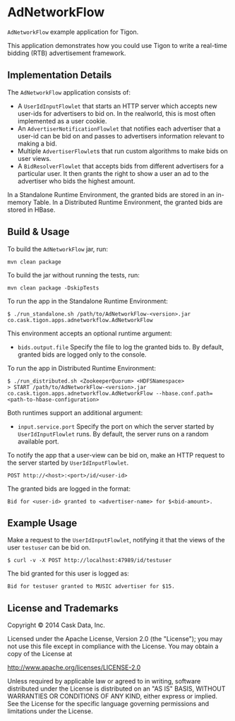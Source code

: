# AdNetworkFlow

``AdNetworkFlow`` example application for Tigon.

This application demonstrates how you could use Tigon to write a real-time bidding (RTB) advertisement framework.

## Implementation Details

The ``AdNetworkFlow`` application consists of:
 - A ``UserIdInputFlowlet`` that starts an HTTP server which accepts new user-ids for advertisers to bid on. In the
   realworld, this is most often implemented as a user cookie. 
 - An ``AdvertiserNotificationFlowlet`` that notifies each advertiser that a user-id can be bid on and 
   passes to advertisers information relevant to making a bid.
 - Multiple ``AdvertiserFlowlet``s that run custom algorithms to make bids on user views.
 - A ``BidResolverFlowlet`` that accepts bids from different advertisers for a particular user.
   It then grants the right to show a user an ad to the advertiser who bids the highest amount.
   
In a Standalone Runtime Environment, the granted bids are stored in an in-memory Table. In a Distributed Runtime
Environment, the granted bids are stored in HBase.

## Build & Usage
 
To build the ``AdNetworkFlow`` jar, run:

    mvn clean package

To build the jar without running the tests, run:

    mvn clean package -DskipTests

To run the app in the Standalone Runtime Environment:

    $ ./run_standalone.sh /path/to/AdNetworkFlow-<version>.jar co.cask.tigon.apps.adnetworkflow.AdNetworkFlow

This environment accepts an optional runtime argument:
 - ```bids.output.file``` Specify the file to log the granted bids to. By default, granted bids are logged only to
  the console.

To run the app in Distributed Runtime Environment:

    $ ./run_distributed.sh <ZookeeperQuorum> <HDFSNamespace>
    > START /path/to/AdNetworkFlow-<version>.jar co.cask.tigon.apps.adnetworkflow.AdNetworkFlow --hbase.conf.path=<path-to-hbase-configuration>

Both runtimes support an additional argument:
- ```input.service.port``` Specify the port on which the server started by ``UserIdInputFlowlet`` runs. By default, the 
  server runs on a random available port.

To notify the app that a user-view can be bid on, make an HTTP request to the server started by ``UserIdInputFlowlet``.

    POST http://<host>:<port>/id/<user-id>

The granted bids are logged in the format:

    Bid for <user-id> granted to <advertiser-name> for $<bid-amount>.

## Example Usage

Make a request to the ``UserIdInputFlowlet``, notifying it that the views of the user ``testuser`` can be bid on.

    $ curl -v -X POST http://localhost:47989/id/testuser

The bid granted for this user is logged as:

    Bid for testuser granted to MUSIC advertiser for $15.

## License and Trademarks

Copyright © 2014 Cask Data, Inc.

Licensed under the Apache License, Version 2.0 (the "License"); you may not
use this file except in compliance with the License. You may obtain a copy of
the License at

http://www.apache.org/licenses/LICENSE-2.0

Unless required by applicable law or agreed to in writing, software
distributed under the License is distributed on an "AS IS" BASIS, WITHOUT
WARRANTIES OR CONDITIONS OF ANY KIND, either express or implied. See the
License for the specific language governing permissions and limitations under
the License.
